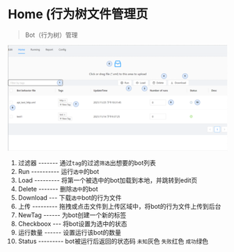 # Home (行为树文件管理页
> Bot（行为树）管理

![img](../../res/home.png)

1. 过滤器 ------- 通过`tag`的过滤`筛选`出想要的bot列表
2. Run ---------- 运行`选中`的bot
3. Load --------- 将第一个被选中的bot加载到本地，并跳转到edit页
4. Delete ------- 删除`选中`的bot
5. Download --- 下载`选中`bot的行为文件
6. 上传 --------- 拖拽或点击文件到上传区域中，将bot的行为文件上传到后台
7. NewTag ------ 为bot创建一个新的标签
8. Checkboox --- 将bot设置为选中的状态
9. 运行数量 ------ 设置运行该bot的数量
10. Status --------- bot被运行后返回的状态码 `未知`灰色 `失败`红色 `成功`绿色